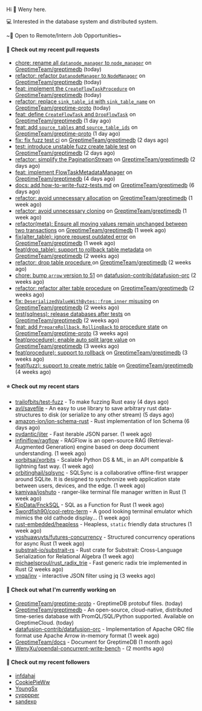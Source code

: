 Hi 👋 Weny here.

💻 Interested in the database system and distributed system.

~🍺 Open to Remote/Intern Job Opportunities~

#### 🔨 Check out my recent pull requests

- [chore: rename all `datanode_manager` to `node_manager`](https://github.com/GreptimeTeam/greptimedb/pull/3813) on [GreptimeTeam/greptimedb](https://github.com/GreptimeTeam/greptimedb) (today)
- [refactor: refactor `DatanodeManager` to `NodeManager`](https://github.com/GreptimeTeam/greptimedb/pull/3811) on [GreptimeTeam/greptimedb](https://github.com/GreptimeTeam/greptimedb) (today)
- [feat: implement the `CreateFlowTaskProcedure`](https://github.com/GreptimeTeam/greptimedb/pull/3810) on [GreptimeTeam/greptimedb](https://github.com/GreptimeTeam/greptimedb) (today)
- [refactor: replace `sink_table_id` with `sink_table_name`](https://github.com/GreptimeTeam/greptime-proto/pull/153) on [GreptimeTeam/greptime-proto](https://github.com/GreptimeTeam/greptime-proto) (today)
- [feat: define `CreateFlowTask` and `DropFlowTask`](https://github.com/GreptimeTeam/greptimedb/pull/3801) on [GreptimeTeam/greptimedb](https://github.com/GreptimeTeam/greptimedb) (1 day ago)
- [feat: add `source_tables` and `source_table_ids`](https://github.com/GreptimeTeam/greptime-proto/pull/151) on [GreptimeTeam/greptime-proto](https://github.com/GreptimeTeam/greptime-proto) (1 day ago)
- [fix: fix fuzz test ci](https://github.com/GreptimeTeam/greptimedb/pull/3795) on [GreptimeTeam/greptimedb](https://github.com/GreptimeTeam/greptimedb) (2 days ago)
- [test: introduce unstable fuzz create table test](https://github.com/GreptimeTeam/greptimedb/pull/3788) on [GreptimeTeam/greptimedb](https://github.com/GreptimeTeam/greptimedb) (2 days ago)
- [refactor: simplify the PaginationStream](https://github.com/GreptimeTeam/greptimedb/pull/3787) on [GreptimeTeam/greptimedb](https://github.com/GreptimeTeam/greptimedb) (2 days ago)
- [feat: implement FlowTaskMetadataManager](https://github.com/GreptimeTeam/greptimedb/pull/3766) on [GreptimeTeam/greptimedb](https://github.com/GreptimeTeam/greptimedb) (4 days ago)
- [docs: add how-to-write-fuzz-tests.md](https://github.com/GreptimeTeam/greptimedb/pull/3763) on [GreptimeTeam/greptimedb](https://github.com/GreptimeTeam/greptimedb) (6 days ago)
- [refactor: avoid unnecessary allocation](https://github.com/GreptimeTeam/greptimedb/pull/3747) on [GreptimeTeam/greptimedb](https://github.com/GreptimeTeam/greptimedb) (1 week ago)
- [refactor: avoid unnecessary cloning](https://github.com/GreptimeTeam/greptimedb/pull/3734) on [GreptimeTeam/greptimedb](https://github.com/GreptimeTeam/greptimedb) (1 week ago)
- [refactor(meta): Ensure all moving values remain unchanged between two transactions](https://github.com/GreptimeTeam/greptimedb/pull/3727) on [GreptimeTeam/greptimedb](https://github.com/GreptimeTeam/greptimedb) (1 week ago)
- [fix(alter_table): ignore request outdated error](https://github.com/GreptimeTeam/greptimedb/pull/3715) on [GreptimeTeam/greptimedb](https://github.com/GreptimeTeam/greptimedb) (1 week ago)
- [feat(drop_table): support to rollback table metadata](https://github.com/GreptimeTeam/greptimedb/pull/3692) on [GreptimeTeam/greptimedb](https://github.com/GreptimeTeam/greptimedb) (2 weeks ago)
- [refactor: drop table procedure ](https://github.com/GreptimeTeam/greptimedb/pull/3688) on [GreptimeTeam/greptimedb](https://github.com/GreptimeTeam/greptimedb) (2 weeks ago)
- [chore: bump `arrow` version to 51](https://github.com/datafusion-contrib/datafusion-orc/pull/83) on [datafusion-contrib/datafusion-orc](https://github.com/datafusion-contrib/datafusion-orc) (2 weeks ago)
- [refactor: refactor alter table procedure](https://github.com/GreptimeTeam/greptimedb/pull/3678) on [GreptimeTeam/greptimedb](https://github.com/GreptimeTeam/greptimedb) (2 weeks ago)
- [fix: `DeserializedValueWithBytes::from_inner` misusing](https://github.com/GreptimeTeam/greptimedb/pull/3676) on [GreptimeTeam/greptimedb](https://github.com/GreptimeTeam/greptimedb) (2 weeks ago)
- [test(sqlness): release databases after tests](https://github.com/GreptimeTeam/greptimedb/pull/3648) on [GreptimeTeam/greptimedb](https://github.com/GreptimeTeam/greptimedb) (2 weeks ago)
- [feat: add `PrepareRollback`, `RollingBack` to procedure state](https://github.com/GreptimeTeam/greptime-proto/pull/142) on [GreptimeTeam/greptime-proto](https://github.com/GreptimeTeam/greptime-proto) (3 weeks ago)
- [feat(procedure): enable auto split large value](https://github.com/GreptimeTeam/greptimedb/pull/3628) on [GreptimeTeam/greptimedb](https://github.com/GreptimeTeam/greptimedb) (3 weeks ago)
- [feat(procedure): support to rollback](https://github.com/GreptimeTeam/greptimedb/pull/3625) on [GreptimeTeam/greptimedb](https://github.com/GreptimeTeam/greptimedb) (3 weeks ago)
- [feat(fuzz): support to create metric table](https://github.com/GreptimeTeam/greptimedb/pull/3617) on [GreptimeTeam/greptimedb](https://github.com/GreptimeTeam/greptimedb) (4 weeks ago)

#### ⭐ Check out my recent stars

- [trailofbits/test-fuzz](https://github.com/trailofbits/test-fuzz) - To make fuzzing Rust easy (4 days ago)
- [avl/savefile](https://github.com/avl/savefile) - An easy to use library to save arbitrary rust data-structures to disk (or serialize to any other stream) (5 days ago)
- [amazon-ion/ion-schema-rust](https://github.com/amazon-ion/ion-schema-rust) - Rust implementation of Ion Schema (6 days ago)
- [pydantic/jiter](https://github.com/pydantic/jiter) - Fast iterable JSON parser. (1 week ago)
- [infiniflow/ragflow](https://github.com/infiniflow/ragflow) - RAGFlow is an open-source RAG (Retrieval-Augmented Generation) engine based on deep document understanding. (1 week ago)
- [xorbitsai/xorbits](https://github.com/xorbitsai/xorbits) - Scalable Python DS &amp; ML, in an API compatible &amp; lightning fast way. (1 week ago)
- [orbitinghail/sqlsync](https://github.com/orbitinghail/sqlsync) - SQLSync is a collaborative offline-first wrapper around SQLite. It is designed to synchronize web application state between users, devices, and the edge. (1 week ago)
- [kamiyaa/joshuto](https://github.com/kamiyaa/joshuto) - ranger-like terminal file manager written in Rust (1 week ago)
- [KipData/FnckSQL](https://github.com/KipData/FnckSQL) - SQL as a Function for Rust (1 week ago)
- [Swordfish90/cool-retro-term](https://github.com/Swordfish90/cool-retro-term) - A good looking terminal emulator which mimics the old cathode display... (1 week ago)
- [rust-embedded/heapless](https://github.com/rust-embedded/heapless) - Heapless, `static` friendly data structures (1 week ago)
- [yoshuawuyts/futures-concurrency](https://github.com/yoshuawuyts/futures-concurrency) - Structured concurrency operations for async Rust (1 week ago)
- [substrait-io/substrait-rs](https://github.com/substrait-io/substrait-rs) - Rust crate for Substrait: Cross-Language Serialization for Relational Algebra (1 week ago)
- [michaelsproul/rust_radix_trie](https://github.com/michaelsproul/rust_radix_trie) - Fast generic radix trie implemented in Rust (2 weeks ago)
- [ynqa/jnv](https://github.com/ynqa/jnv) - interactive JSON filter using jq (3 weeks ago)

#### 👷 Check out what I'm currently working on

- [GreptimeTeam/greptime-proto](https://github.com/GreptimeTeam/greptime-proto) - GreptimeDB protobuf files. (today)
- [GreptimeTeam/greptimedb](https://github.com/GreptimeTeam/greptimedb) - An open-source, cloud-native, distributed time-series database with PromQL/SQL/Python supported. Available on GreptimeCloud. (today)
- [datafusion-contrib/datafusion-orc](https://github.com/datafusion-contrib/datafusion-orc) - Implementation of Apache ORC file format use Apache Arrow in-memory format (1 week ago)
- [GreptimeTeam/docs](https://github.com/GreptimeTeam/docs) - Document for GreptimeDB (1 month ago)
- [WenyXu/opendal-concurrent-write-bench](https://github.com/WenyXu/opendal-concurrent-write-bench) -  (2 months ago)

#### 👯 Check out my recent followers

- [infdahai](https://github.com/infdahai)
- [CookiePieWw](https://github.com/CookiePieWw)
- [YoungSx](https://github.com/YoungSx)
- [cypppper](https://github.com/cypppper)
- [sandexp](https://github.com/sandexp)


